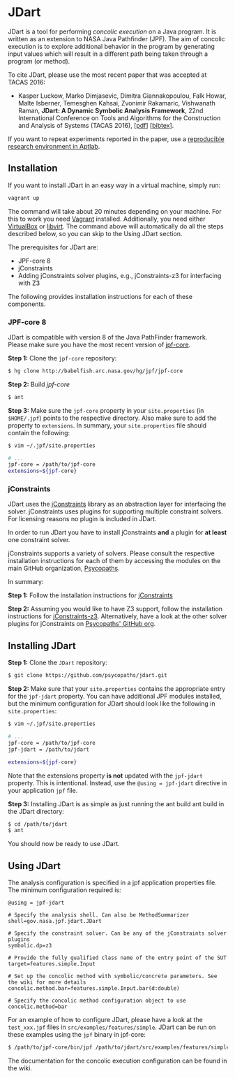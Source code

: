 # JDart #
JDart is a tool for performing *concolic execution* on a Java program. It is written as an extension to NASA Java Pathfinder (JPF).  The aim
of concolic execution is to explore additional behavior in the program by generating
input values which will result in a different path being taken through a program
(or method).

To cite JDart, please use the most recent paper that was accepted at TACAS 2016:

* Kasper Luckow, Marko Dimjasevic, Dimitra Giannakopoulou, Falk Howar, Malte Isberner, Temesghen Kahsai, Zvonimir Rakamaric, Vishwanath Raman, **JDart: A Dynamic Symbolic Analysis Framework**, 22nd International Conference on Tools and Algorithms for the Construction and Analysis of Systems (TACAS 2016), \[[pdf](http://soarlab.org/publications/tacas2016-ldghikrr.pdf)\] \[[bibtex](http://soarlab.org/publications/tacas2016-ldghikrr.bib)\].

If you want to repeat experiments reported in the paper, use a
[reproducible research environment in Aptlab][4].

## Installation ##
If you want to install JDart in an easy way in a virtual machine,
simply run:

```bash
vagrant up
```

The command will take about 20 minutes depending on your machine. For
this to work you need [Vagrant][6] installed. Additionally, you need
either [VirtualBox][7] or [libvirt][8]. The command above will
automatically do all the steps described below, so you can skip to the
Using JDart section.

The prerequisites for JDart are:
* JPF-core 8
* jConstraints
* Adding jConstraints solver plugins, e.g., jConstraints-z3 for interfacing with Z3

The following provides installation instructions for each of these components.

### JPF-core 8 ##
JDart is compatible with version 8 of the Java PathFinder framework. Please make sure
you have the most recent version of [jpf-core][0].

**Step 1:** Clone the `jpf-core` repository:
```bash
$ hg clone http://babelfish.arc.nasa.gov/hg/jpf/jpf-core
```

**Step 2:** Build *jpf-core*
```bash
$ ant
```

**Step 3:** Make sure the `jpf-core` property in your `site.properties` (in `$HOME/.jpf`) points to the
   respective directory. Also make sure to add the property to `extensions`. In summary, your `site.properties` file should contain the following:
```bash
$ vim ~/.jpf/site.properties

# ...
jpf-core = /path/to/jpf-core
extensions=${jpf-core}
```

### jConstraints ###
JDart uses the [jConstraints][1] library as an abstraction layer for interfacing
the solver. jConstraints uses plugins for supporting multiple constraint solvers.
For licensing reasons no plugin is included in JDart. 

In order to run JDart you have to install jConstraints **and** a plugin for **at least** one constraint solver.

jConstraints supports a variety of solvers. Please consult the respective installation instructions for each of them by accessing the modules on the main GitHub organization, [Psycopaths][3].

In summary:

**Step 1:** Follow the installation instructions for [jConstraints][1]

**Step 2:** Assuming you would like to have Z3 support, follow the installation instructions for [jConstraints-z3][5]. Alternatively, have a look at the other solver plugins for jConstraints on [Psycopaths' GitHub org][3].


## Installing JDart ##
**Step 1:** Clone the `JDart` repository:
```bash
$ git clone https://github.com/psycopaths/jdart.git
```

**Step 2:** Make sure that your `site.properties` contains the appropriate entry for the `jpf-jdart`
property. You can have additional JPF modules installed, but the minimum configuration for JDart should look like the following in `site.properties`: 
```bash
$ vim ~/.jpf/site.properties

# ...
jpf-core = /path/to/jpf-core
jpf-jdart = /path/to/jdart

extensions=${jpf-core}
```

Note that the extensions property **is not** updated with the `jpf-jdart` property. This is intentional. Instead, use the `@using = jpf-jdart` directive in your application `jpf` file. 

**Step 3:** Installing JDart is as simple as just running the ant build ant build in the JDart directory:
```bash
$ cd /path/to/jdart 
$ ant
```

You should now be ready to use JDart.

## Using JDart ##
The analysis configuration is specified in a jpf application properties file. The minimum configuration required is:
```
@using = jpf-jdart

# Specify the analysis shell. Can also be MethodSummarizer
shell=gov.nasa.jpf.jdart.JDart

# Specify the constraint solver. Can be any of the jConstraints solver plugins
symbolic.dp=z3

# Provide the fully qualified class name of the entry point of the SUT
target=features.simple.Input

# Set up the concolic method with symbolic/concrete parameters. See the wiki for more details
concolic.method.bar=features.simple.Input.bar(d:double)

# Specify the concolic method configuration object to use
concolic.method=bar

```

For an example of how to configure JDart, please have a look at the `test_xxx.jpf` files
in `src/examples/features/simple`. JDart can be run on these examples using the `jpf` binary in jpf-core:
```bash
$ /path/to/jpf-core/bin/jpf /path/to/jdart/src/examples/features/simple/test_foo.jpf
```

The documentation for the concolic execution configuration can be found in the wiki.


[0]: http://babelfish.arc.nasa.gov/trac/jpf/wiki/projects/jpf-core
[1]: https://github.com/psycopaths/jConstraints
[3]: https://github.com/psycopaths
[4]: https://www.aptlab.net/p/CAVA/jdart-tacas-2016-v4
[5]: https://github.com/psycopaths/jConstraints-z3
[6]: https://www.vagrantup.com/
[7]: https://www.virtualbox.org/
[8]: https://libvirt.org/
